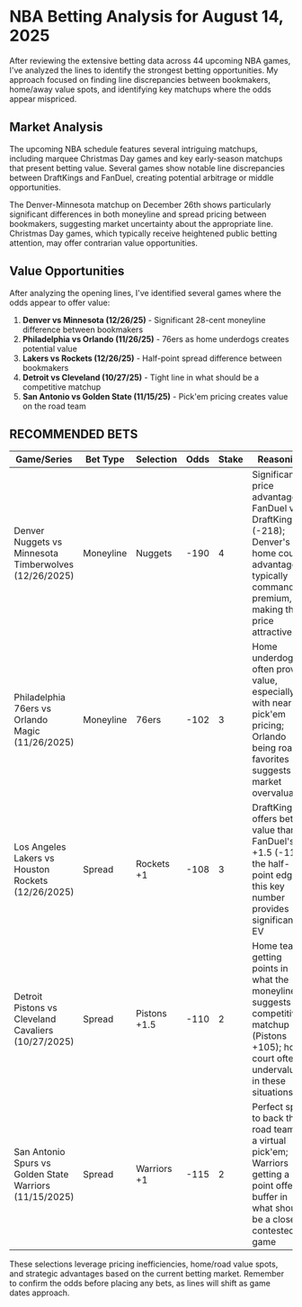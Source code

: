 # NBA Betting Analysis for August 14, 2025

After reviewing the extensive betting data across 44 upcoming NBA games, I've analyzed the lines to identify the strongest betting opportunities. My approach focused on finding line discrepancies between bookmakers, home/away value spots, and identifying key matchups where the odds appear mispriced.

## Market Analysis

The upcoming NBA schedule features several intriguing matchups, including marquee Christmas Day games and key early-season matchups that present betting value. Several games show notable line discrepancies between DraftKings and FanDuel, creating potential arbitrage or middle opportunities.

The Denver-Minnesota matchup on December 26th shows particularly significant differences in both moneyline and spread pricing between bookmakers, suggesting market uncertainty about the appropriate line. Christmas Day games, which typically receive heightened public betting attention, may offer contrarian value opportunities.

## Value Opportunities

After analyzing the opening lines, I've identified several games where the odds appear to offer value:

1. **Denver vs Minnesota (12/26/25)** - Significant 28-cent moneyline difference between bookmakers
2. **Philadelphia vs Orlando (11/26/25)** - 76ers as home underdogs creates potential value
3. **Lakers vs Rockets (12/26/25)** - Half-point spread difference between bookmakers
4. **Detroit vs Cleveland (10/27/25)** - Tight line in what should be a competitive matchup
5. **San Antonio vs Golden State (11/15/25)** - Pick'em pricing creates value on the road team

## RECOMMENDED BETS

| Game/Series | Bet Type | Selection | Odds | Stake | Reasoning |
|-------------|----------|-----------|------|-------|-----------|
| Denver Nuggets vs Minnesota Timberwolves (12/26/2025) | Moneyline | Nuggets | -190 | 4 | Significant price advantage at FanDuel vs DraftKings (-218); Denver's home court advantage typically commands a premium, making this price attractive |
| Philadelphia 76ers vs Orlando Magic (11/26/2025) | Moneyline | 76ers | -102 | 3 | Home underdogs often provide value, especially with near pick'em pricing; Orlando being road favorites suggests market overvaluation |
| Los Angeles Lakers vs Houston Rockets (12/26/2025) | Spread | Rockets +1 | -108 | 3 | DraftKings offers better value than FanDuel's +1.5 (-112); the half-point edge at this key number provides significant EV |
| Detroit Pistons vs Cleveland Cavaliers (10/27/2025) | Spread | Pistons +1.5 | -110 | 2 | Home team getting points in what the moneyline suggests is a competitive matchup (Pistons +105); home court often undervalued in these situations |
| San Antonio Spurs vs Golden State Warriors (11/15/2025) | Spread | Warriors +1 | -115 | 2 | Perfect spot to back the road team in a virtual pick'em; Warriors getting a point offers buffer in what should be a closely contested game |

These selections leverage pricing inefficiencies, home/road value spots, and strategic advantages based on the current betting market. Remember to confirm the odds before placing any bets, as lines will shift as game dates approach.